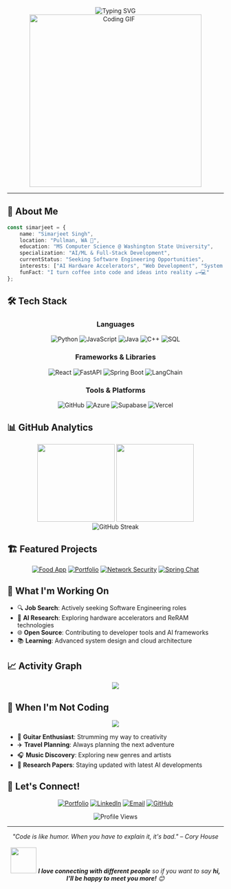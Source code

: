 <!-- Profile Header -->
<div align="center">
  <img src="https://readme-typing-svg.herokuapp.com?font=Fira+Code&size=30&duration=3000&pause=1000&color=00D4AA&center=true&vCenter=true&width=600&lines=Hi+there!+I'm+Simarjeet+%F0%9F%91%8B;Software+Engineer+%26+AI+Enthusiast;Full-Stack+Developer;Problem+Solver+%26+Innovator" alt="Typing SVG" />
</div>

<div align="center">
  <img src="https://media.giphy.com/media/qgQUggAC3Pfv687qPC/giphy.gif" width="400" alt="Coding GIF">
</div>

---

## 🚀 About Me

```typescript
const simarjeet = {
    name: "Simarjeet Singh",
    location: "Pullman, WA 🌲",
    education: "MS Computer Science @ Washington State University",
    specialization: "AI/ML & Full-Stack Development",
    currentStatus: "Seeking Software Engineering Opportunities",
    interests: ["AI Hardware Accelerators", "Web Development", "System Design"],
    funFact: "I turn coffee into code and ideas into reality ☕→💻"
};
```

## 🛠️ Tech Stack

<div align="center">

### Languages
![Python](https://img.shields.io/badge/Python-3776AB?style=for-the-badge&logo=python&logoColor=white)
![JavaScript](https://img.shields.io/badge/JavaScript-F7DF1E?style=for-the-badge&logo=javascript&logoColor=black)
![Java](https://img.shields.io/badge/Java-ED8B00?style=for-the-badge&logo=openjdk&logoColor=white)
![C++](https://img.shields.io/badge/C++-00599C?style=for-the-badge&logo=cplusplus&logoColor=white)
![SQL](https://img.shields.io/badge/SQL-4479A1?style=for-the-badge&logo=postgresql&logoColor=white)

### Frameworks & Libraries
![React](https://img.shields.io/badge/React-61DAFB?style=for-the-badge&logo=react&logoColor=black)
![FastAPI](https://img.shields.io/badge/FastAPI-009688?style=for-the-badge&logo=fastapi&logoColor=white)
![Spring Boot](https://img.shields.io/badge/Spring_Boot-6DB33F?style=for-the-badge&logo=spring-boot&logoColor=white)
![LangChain](https://img.shields.io/badge/LangChain-121212?style=for-the-badge&logo=chainlink&logoColor=white)

### Tools & Platforms
![GitHub](https://img.shields.io/badge/GitHub-181717?style=for-the-badge&logo=github&logoColor=white)
![Azure](https://img.shields.io/badge/Azure-0078D4?style=for-the-badge&logo=microsoftazure&logoColor=white)
![Supabase](https://img.shields.io/badge/Supabase-3ECF8E?style=for-the-badge&logo=supabase&logoColor=white)
![Vercel](https://img.shields.io/badge/Vercel-000000?style=for-the-badge&logo=vercel&logoColor=white)

</div>

## 📊 GitHub Analytics

<div align="center">
  <img height="180em" src="https://github-readme-stats.vercel.app/api?username=simarjeetss&show_icons=true&theme=tokyonight&include_all_commits=true&count_private=true"/>
  <img height="180em" src="https://github-readme-stats.vercel.app/api/top-langs/?username=simarjeetss&layout=compact&langs_count=8&theme=tokyonight"/>
</div>

<div align="center">
  <img src="https://github-readme-streak-stats.herokuapp.com/?user=simarjeetss&theme=tokyonight" alt="GitHub Streak" />
</div>

## 🏗️ Featured Projects

<div align="center">

[![Food App](https://github-readme-stats.vercel.app/api/pin/?username=simarjeetss&repo=food-app&theme=tokyonight)](https://github.com/simarjeetss/food-app)
[![Portfolio](https://github-readme-stats.vercel.app/api/pin/?username=simarjeetss&repo=simarjeetss.github.io&theme=tokyonight)](https://github.com/simarjeetss/simarjeetss.github.io)
[![Network Security](https://github-readme-stats.vercel.app/api/pin/?username=simarjeetss&repo=network-security-pipeline&theme=tokyonight)](https://github.com/simarjeetss/network-security-pipeline)
[![Spring Chat](https://github-readme-stats.vercel.app/api/pin/?username=simarjeetss&repo=spring-chat-app&theme=tokyonight)](https://github.com/simarjeetss/spring-chat-app)

</div>

## 🎯 What I'm Working On

- 🔍 **Job Search**: Actively seeking Software Engineering roles
- 🧠 **AI Research**: Exploring hardware accelerators and ReRAM technologies
- 🌐 **Open Source**: Contributing to developer tools and AI frameworks
- 📚 **Learning**: Advanced system design and cloud architecture

## 📈 Activity Graph

<div align="center">
  <img src="https://github-readme-activity-graph.vercel.app/graph?username=simarjeetss&theme=tokyo-night&bg_color=1a1b27&color=a9b1d6&line=f7768e&point=bb9af7&area=true&hide_border=true" />
</div>

## 🎵 When I'm Not Coding

<div align="center">
  <img src="https://spotify-github-profile.vercel.app/api/view?uid=simarjeetss&cover_image=true&theme=novatorem&show_offline=false&background_color=1a1b27&interchange=false&bar_color=53b991&bar_color_cover=false" />
</div>

- 🎸 **Guitar Enthusiast**: Strumming my way to creativity
- ✈️ **Travel Planning**: Always planning the next adventure
- 🎧 **Music Discovery**: Exploring new genres and artists
- 📖 **Research Papers**: Staying updated with latest AI developments

## 🤝 Let's Connect!

<div align="center">

[![Portfolio](https://img.shields.io/badge/Portfolio-simarjeet.dev-blue?style=for-the-badge&logo=google-chrome&logoColor=white)](https://simarjeet.dev)
[![LinkedIn](https://img.shields.io/badge/LinkedIn-0077B5?style=for-the-badge&logo=linkedin&logoColor=white)](https://linkedin.com/in/simarjeetss)
[![Email](https://img.shields.io/badge/Email-D14836?style=for-the-badge&logo=gmail&logoColor=white)](mailto:simarjeetss529@gmail.com)
[![GitHub](https://img.shields.io/badge/GitHub-100000?style=for-the-badge&logo=github&logoColor=white)](https://github.com/simarjeetss)

</div>

<div align="center">
  <img src="https://komarev.com/ghpvc/?username=simarjeetss&label=Profile%20views&color=0e75b6&style=flat" alt="Profile Views" />
</div>

---

<div align="center">
  <i>"Code is like humor. When you have to explain it, it's bad." – Cory House</i>
  <br><br>
  <img src="https://media.giphy.com/media/LnQjpWaON8nhr21vNW/giphy.gif" width="60"> <em><b>I love connecting with different people</b> so if you want to say <b>hi, I'll be happy to meet you more!</b> 😊</em>
</div>
